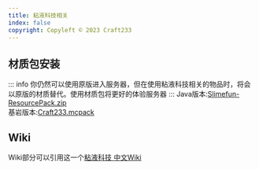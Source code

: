 ```yaml
---
title: 粘液科技相关
index: false
copyright: Copyleft © 2023 Craft233
---
```

## 材质包安装
::: info
你仍然可以使用原版进入服务器，但在使用粘液科技相关的物品时，将会以原版的材质替代。使用材质包将更好的体验服务器
:::
Java版本:[Slimefun-ResourcePack.zip](../.vuepress/public/file/Slimefun-ResourcePack.zip)  
基岩版本:[Craft233.mcpack](../.vuepress/public/file/Craft233.mcpack)
## Wiki
Wiki部分可以引用这一个[粘液科技 中文Wiki](https://slimefun-wiki.guizhanss.cn)
